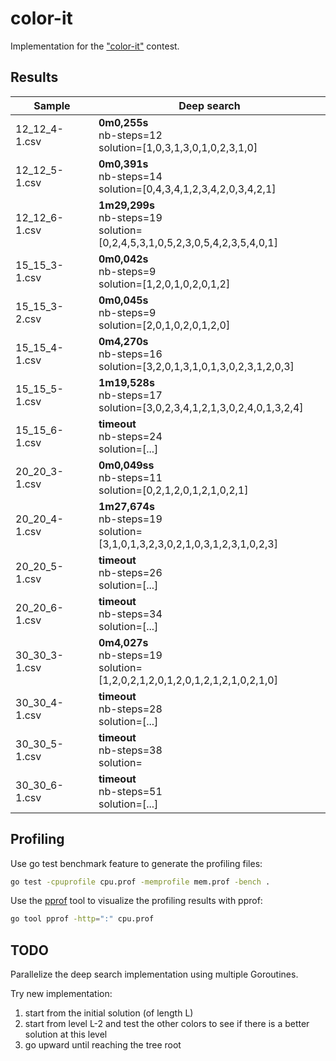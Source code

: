 # color-it

Implementation for the ["color-it"](https://www.sfeir.com/fr/battle-algo/) contest.

## Results

| Sample        | Deep search                                                                            |
|---------------|----------------------------------------------------------------------------------------|
| 12_12_4-1.csv | **0m0,255s** <br />nb-steps=12 <br />solution=[1,0,3,1,3,0,1,0,2,3,1,0]                |
| 12_12_5-1.csv | **0m0,391s** <br />nb-steps=14 <br />solution=[0,4,3,4,1,2,3,4,2,0,3,4,2,1]            |
| 12_12_6-1.csv | **1m29,299s** <br />nb-steps=19 <br />solution=[0,2,4,5,3,1,0,5,2,3,0,5,4,2,3,5,4,0,1] |
| 15_15_3-1.csv | **0m0,042s** <br />nb-steps=9 <br />solution=[1,2,0,1,0,2,0,1,2]                       |
| 15_15_3-2.csv | **0m0,045s** <br />nb-steps=9 <br />solution=[2,0,1,0,2,0,1,2,0]                       |
| 15_15_4-1.csv | **0m4,270s** <br />nb-steps=16 <br />solution=[3,2,0,1,3,1,0,1,3,0,2,3,1,2,0,3]        |
| 15_15_5-1.csv | **1m19,528s** <br />nb-steps=17 <br />solution=[3,0,2,3,4,1,2,1,3,0,2,4,0,1,3,2,4]     |
| 15_15_6-1.csv | **timeout** <br />nb-steps=24 <br />solution=[...]                                     |
| 20_20_3-1.csv | **0m0,049ss**  <br />nb-steps=11 <br />solution=[0,2,1,2,0,1,2,1,0,2,1]                |
| 20_20_4-1.csv | **1m27,674s** <br />nb-steps=19 <br />solution=[3,1,0,1,3,2,3,0,2,1,0,3,1,2,3,1,0,2,3] |
| 20_20_5-1.csv | **timeout** <br />nb-steps=26 <br />solution=[...]                                     |
| 20_20_6-1.csv | **timeout** <br />nb-steps=34 <br />solution=[...]                                     |
| 30_30_3-1.csv | **0m4,027s** <br />nb-steps=19 <br />solution=[1,2,0,2,1,2,0,1,2,0,1,2,1,2,1,0,2,1,0]  |
| 30_30_4-1.csv | **timeout** <br />nb-steps=28 <br />solution=[...]                                     |
| 30_30_5-1.csv | **timeout** <br />nb-steps=38 <br />solution=                                          |
| 30_30_6-1.csv | **timeout** <br />nb-steps=51 <br />solution=[...]                                     |

## Profiling

Use go test benchmark feature to generate the profiling files:

```bash
go test -cpuprofile cpu.prof -memprofile mem.prof -bench .
```

Use the [pprof](https://github.com/google/pprof) tool to visualize the profiling results with pprof:

```bash
go tool pprof -http=":" cpu.prof
```

## TODO

Parallelize the deep search implementation using multiple Goroutines.

Try new implementation:

1. start from the initial solution (of length L)
1. start from level L-2 and test the other colors to see if there is a better solution at this level
1. go upward until reaching the tree root

